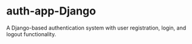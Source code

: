 # auth-app-Django
A Django-based authentication system with user registration, login, and logout functionality.
